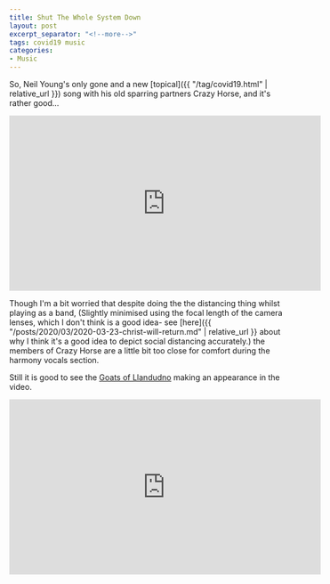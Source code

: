 ```yaml
---
title: Shut The Whole System Down
layout: post
excerpt_separator: "<!--more-->"
tags: covid19 music
categories:
- Music
---
```


So, Neil Young's only gone and a new [topical]({{ "/tag/covid19.html" | relative_url }}) song with his old sparring partners Crazy Horse, and it's rather good... <!--more-->

<iframe width="560" height="315" src="https://www.youtube.com/embed/NeLdjvH57z4" frameborder="0" allow="accelerometer; autoplay; encrypted-media; gyroscope; picture-in-picture" allowfullscreen></iframe>

Though I'm a bit worried that despite doing the the distancing thing whilst playing as a band, (Slightly minimised using the focal length of the camera lenses, which I don't think is a good idea- see [here]({{ "/posts/2020/03/2020-03-23-christ-will-return.md" | relative_url }} about why I think it's a good idea to depict social distancing accurately.) the members of Crazy Horse are a little bit too close for comfort during the harmony vocals section.

Still it is good to see the [Goats of Llandudno](https://www.theguardian.com/uk-news/gallery/2020/mar/31/mountain-goats-of-great-orme-hit-llandudno-in-pictures) making an appearance in the video.

<iframe width="560" height="315" src="https://www.youtube.com/embed/p1WSp3tbYpk" frameborder="0" allow="accelerometer; autoplay; encrypted-media; gyroscope; picture-in-picture" allowfullscreen></iframe>